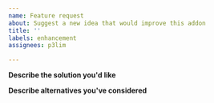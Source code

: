 ```yaml
---
name: Feature request
about: Suggest a new idea that would improve this addon
title: ''
labels: enhancement
assignees: p3lim

---
```


**Describe the solution you'd like**
<!-- A clear and concise description of what you want to happen. -->

**Describe alternatives you've considered**
<!-- A clear and concise description of any alternative solutions or features you've considered. -->
